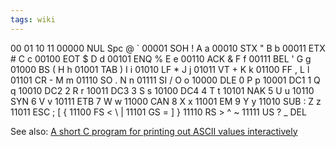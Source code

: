 ```yaml
---
tags: wiki
---
```


00    01    10    11
    00000   NUL   Spc     @     `
    00001   SOH     !     A     a
    00010   STX     "     B     b
    00011   ETX     #     C     c
    00100   EOT     $     D     d
    00101   ENQ     %     E     e
    00110   ACK     &     F     f
    00111   BEL     '     G     g
    01000   BS      (     H     h
    01001   TAB     )     I     i
    01010   LF      *     J     j
    01011   VT      +     K     k
    01100   FF      ,     L     l
    01101   CR      -     M     m
    01110   SO      .     N     n
    01111   SI      /     O     o
    10000   DLE     0     P     p
    10001   DC1     1     Q     q
    10010   DC2     2     R     r
    10011   DC3     3     S     s
    10100   DC4     4     T     t
    10101   NAK     5     U     u
    10110   SYN     6     V     v
    10111   ETB     7     W     w
    11000   CAN     8     X     x
    11001   EM      9     Y     y
    11010   SUB     :     Z     z
    11011   ESC     ;     [     {
    11100   FS      <     \     |
    11101   GS      =     ]     }
    11110   RS      >     ^     ~
    11111   US      ?     _   DEL

See also: [A short C program for printing out ASCII values interactively](/wiki/A_short_C_program_for_printing_out_ASCII_values_interactively)
